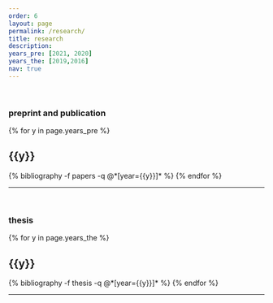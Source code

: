 ```yaml
---
order: 6
layout: page
permalink: /research/
title: research
description: 
years_pre: [2021, 2020]
years_the: [2019,2016]
nav: true
---
```

&nbsp;
### preprint and publication

<div class="publications">

{% for y in page.years_pre %}
  <h2 class="year">{{y}}</h2>
  {% bibliography -f papers -q @*[year={{y}}]* %}
{% endfor %}
</div>

---

&nbsp;


### thesis

<div class="publications">

{% for y in page.years_the %}
  <h2 class="year">{{y}}</h2>
  {% bibliography -f thesis -q @*[year={{y}}]* %}
{% endfor %}
</div>

___